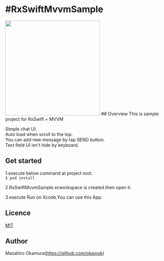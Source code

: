 #RxSwiftMvvmSample
====
<img src="https://github.com/okamok/RxSwiftMvvmSample/blob/feature/media/RxSwiftMVVMsample.gif" width="300px">
## Overview
This is sample project for RxSwift + MVVM

Simple chat UI.  
Auto load when scroll to the top.  
You can add new message by tap SEND button.  
Text field UI isn't hide by keyboard.  
  
## Get started

1.execute below command at project root.  
`$ pod install`  

2.RxSwiftMvvmSample.xcworkspace is created.then open it.

3.execute Run on Xcode.You can use this App.

## Licence

[MIT](https://github.com/tcnksm/tool/blob/master/LICENCE)

## Author
Masahiro Okamura(https://github.com/okamok)
